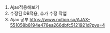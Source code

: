 1. Ajax적용해보기
2. 수정된 DB적용, 추가 수정 작업
3. Ajax 공부
https://www.notion.so/AJAX-551058b8194e476ea266dbfc5121921d?pvs=4

